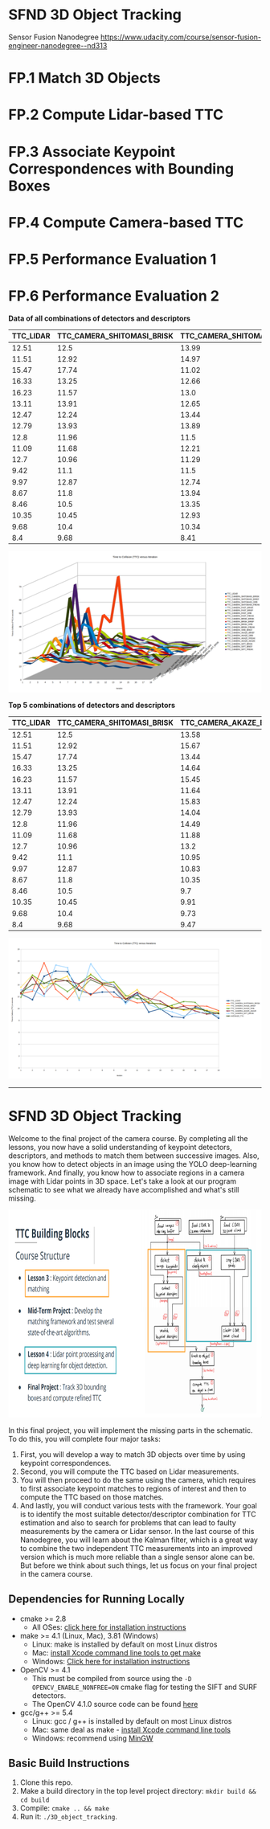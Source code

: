 # SFND 3D Object Tracking

Sensor Fusion Nanodegree
https://www.udacity.com/course/sensor-fusion-engineer-nanodegree--nd313

# FP.1 Match 3D Objects


# FP.2 Compute Lidar-based TTC


# FP.3 Associate Keypoint Correspondences with Bounding Boxes


# FP.4 Compute Camera-based TTC


# FP.5 Performance Evaluation 1


# FP.6 Performance Evaluation 2

**Data of all combinations of detectors and descriptors**

| TTC_LIDAR | TTC_CAMERA_SHITOMASI_BRISK | TTC_CAMERA_SHITOMASI_BRIEF | TTC_CAMERA_SHITOMASI_ORB | TTC_CAMERA_SHITOMASI_FREAK | TTC_CAMERA_FAST_BRISK | TTC_CAMERA_FAST_BRIEF | TTC_CAMERA_FAST_ORB | TTC_CAMERA_FAST_FREAK | TTC_CAMERA_BRISK_BRISK | TTC_CAMERA_BRISK_BRIEF | TTC_CAMERA_BRISK_ORB | TTC_CAMERA_BRISK_FREAK | TTC_CAMERA_ORB_BRIEF | TTC_CAMERA_AKAZE_BRIEF | TTC_CAMERA_AKAZE_ORB | TTC_CAMERA_AKAZE_FREAK | TTC_CAMERA_AKAZE_AKAZE | TTC_CAMERA_SIFT_BRISK | TTC_CAMERA_SIFT_BRIEF | TTC_CAMERA_SIFT_FREAK |
|-----------|----------------------------|----------------------------|--------------------------|----------------------------|-----------------------|-----------------------|---------------------|-----------------------|------------------------|------------------------|----------------------|------------------------|----------------------|------------------------|----------------------|------------------------|------------------------|-----------------------|-----------------------|-----------------------|
| 12.51     | 12.5                       | 13.99                      | 13.7                     | 12.52                      | 11.66                 | 12.18                 | 11.75               | 8.46                  | 11.06                  | 15.15                  | 18.45                | 14.41                  | 15.04                | 13.58                  | 11.92                | 11.8                   | 12.65                  | 13.15                 | 11.41                 | 16.92                 |
| 11.51     | 12.92                      | 14.97                      | 12.66                    | 14.34                      | 11.76                 | 12.65                 | 22.33               | 12.18                 | 23.51                  | 12.9                   | 20.28                | 16.33                  | 11.76                | 15.67                  | 15.66                | 16.14                  | 15.29                  | 13.18                 | 15.46                 | 13.95                 |
| 15.47     | 17.74                      | 11.02                      | 11.79                    | 15.35                      | 15.07                 | 16.26                 | 13.76               | 13.02                 | 15.67                  | 13.11                  | 13.25                | 14.39                  | 35.37                | 13.44                  | 14.33                | 14.35                  | 12.45                  | 12.06                 | 15.62                 | 15.26                 |
| 16.33     | 13.25                      | 12.66                      | 12.43                    | 11.99                      | 11.47                 | 11.26                 | 12.37               | 12.45                 | 15.14                  | 14.58                  | 19.27                | 15.25                  | 26.26                | 14.64                  | 14.17                | 14.78                  | 14.56                  | 17.33                 | 21.91                 | 18.13                 |
| 16.23     | 11.57                      | 13.0                       | 14.06                    | 12.37                      | 35.1                  | 56.34                 | 22.2                | 64.54                 | 36.81                  | 13.11                  | 32.17                | 39.43                  | 42.56                | 15.45                  | 12.88                | 14.84                  | 14.73                  | 16.9                  | 17.84                 | 14.16                 |
| 13.11     | 13.91                      | 12.65                      | 15.18                    | 13.4                       | 15.48                 | 15.49                 | 13.58               | 12.04                 | 12.78                  | 15.67                  | 29.08                | 14.22                  | 9.63                 | 11.64                  | 14.2                 | 16.03                  | 14.17                  | 11.38                 | 12.35                 | 11.19                 |
| 12.47     | 12.24                      | 13.44                      | 11.88                    | 12.41                      | 13.43                 | 12.99                 | 15.34               | 12.82                 | 17.73                  | 17.51                  | 14.14                | 16.78                  | 37.27                | 15.83                  | 15.76                | 16.38                  | 15.24                  | 17.56                 | 18.34                 | 14.71                 |
| 12.79     | 13.93                      | 13.89                      | 12.95                    | 11.87                      | 11.91                 | 11.25                 | 11.4                | 11.76                 | 14.75                  | 18.98                  | 15.08                | 19.73                  | 31.15                | 14.04                  | 14.32                | 13.29                  | 14.32                  | 14.89                 | 15.61                 | 14.97                 |
| 12.8      | 11.96                      | 11.5                       | 10.72                    | 13.09                      | 13.02                 | 13.05                 | 15.51               | 13.72                 | 11.73                  | 14.56                  | 16.29                | 12.89                  | 66.24                | 14.49                  | 14.5                 | 14.11                  | 13.97                  | 13.92                 | 12.11                 | 12.83                 |
| 11.09     | 11.68                      | 12.21                      | 12.5                     | 12.56                      | 14.4                  | 11.99                 | 14.04               | 13.73                 | 11.94                  | 15.19                  | 14.6                 | 15.04                  | 9.65                 | 11.88                  | 12.26                | 11.15                  | 11.59                  | 10.82                 | 14.57                 | 11.52                 |
| 12.7      | 10.96                      | 11.29                      | 10.92                    | 11.04                      | 11.58                 | 12.14                 | 12.21               | 12.13                 | 12.72                  | 16.9                   | 13.01                | 11.47                  | 13.31                | 13.2                   | 11.67                | 12.09                  | 12.69                  | 12.47                 | 12.81                 | 15.14                 |
| 9.42      | 11.1                       | 11.5                       | 12.93                    | 12.59                      | 11.8                  | 9.55                  | 12.56               | 12.48                 | 10.49                  | 13.11                  | 12.29                | 12.59                  | 12.92                | 10.95                  | 11.56                | 13.46                  | 11.75                  | 10.69                 | 12.33                 | 11.54                 |
| 9.97      | 12.87                      | 12.74                      | 12.27                    | 11.73                      | 11.76                 | 12.78                 | 11.31               | 13.85                 | 13.23                  | 13.05                  | 10.11                | 12.62                  | 11.27                | 10.83                  | 9.88                 | 11.46                  | 11.28                  | 9.9                   | 9.29                  | 9.14                  |
| 8.67      | 11.8                       | 13.94                      | 12.06                    | 11.79                      | 11.04                 | 10.85                 | 11.7                | 10.65                 | 10.99                  | 9.55                   | 10.78                | 11.57                  | 9.56                 | 10.35                  | 10.57                | 9.42                   | 10.0                   | 9.47                  | 9.95                  | 10.25                 |
| 8.46      | 10.5                       | 13.35                      | 10.43                    | 9.42                       | 9.1                   | 11.91                 | 11.7                | 9.05                  | 16.63                  | 12.17                  | 14.29                | 14.25                  | 10.86                | 9.7                    | 11.2                 | 9.93                   | 10.4                   | 8.76                  | 9.82                  | 10.4                  |
| 10.35     | 10.45                      | 12.93                      | 13.81                    | 7.87                       | 11.99                 | 13.62                 | 12.73               | 11.39                 | 11.55                  | 11.77                  | 13.65                | 9.48                   | 12.49                | 9.91                   | 11.06                | 9.6                    | 9.61                   | 9.24                  | 8.83                  | 8.65                  |
| 9.68      | 10.4                       | 10.34                      | 9.21                     | 12.3                       | 9.81                  | 8.19                  | 10.42               | 11.4                  | 9.36                   | 8.95                   | 8.91                 | 10.77                  | 12.05                | 9.73                   | 9.18                 | 9.55                   | 9.06                   | 9.46                  | 9.19                  | 8.79                  |
| 8.4       | 9.68                       | 8.41                       | 7.89                     | 9.25                       | 12.06                 | 12.67                 | 10.74               | 11.81                 | 11.73                  | 11.29                  | 12.08                | 9.7                    | 9.49                 | 9.47                   | 9.32                 | 10.05                  | 9.21                   | 8.74                  | 9.05                  | 10.56                 |

![images/all_combinations.png](images/all_combinations.png)

**Top 5 combinations of detectors and descriptors**

| TTC_LIDAR | TTC_CAMERA_SHITOMASI_BRISK | TTC_CAMERA_AKAZE_BRIEF | TTC_CAMERA_AKAZE_ORB | TTC_CAMERA_AKAZE_AKAZE | TTC_CAMERA_SIFT_BRISK | AVERAGE_TTC |
|-----------|----------------------------|------------------------|----------------------|------------------------|-----------------------|-------------|
| 12.51     | 12.5                       | 13.58                  | 11.92                | 12.65                  | 13.15                 | 12.72       |
| 11.51     | 12.92                      | 15.67                  | 15.66                | 15.29                  | 13.18                 | 14.04       |
| 15.47     | 17.74                      | 13.44                  | 14.33                | 12.45                  | 12.06                 | 14.25       |
| 16.33     | 13.25                      | 14.64                  | 14.17                | 14.56                  | 17.33                 | 15.05       |
| 16.23     | 11.57                      | 15.45                  | 12.88                | 14.73                  | 16.9                  | 14.63       |
| 13.11     | 13.91                      | 11.64                  | 14.2                 | 14.17                  | 11.38                 | 13.07       |
| 12.47     | 12.24                      | 15.83                  | 15.76                | 15.24                  | 17.56                 | 14.85       |
| 12.79     | 13.93                      | 14.04                  | 14.32                | 14.32                  | 14.89                 | 14.05       |
| 12.8      | 11.96                      | 14.49                  | 14.5                 | 13.97                  | 13.92                 | 13.61       |
| 11.09     | 11.68                      | 11.88                  | 12.26                | 11.59                  | 10.82                 | 11.55       |
| 12.7      | 10.96                      | 13.2                   | 11.67                | 12.69                  | 12.47                 | 12.28       |
| 9.42      | 11.1                       | 10.95                  | 11.56                | 11.75                  | 10.69                 | 10.91       |
| 9.97      | 12.87                      | 10.83                  | 9.88                 | 11.28                  | 9.9                   | 10.79       |
| 8.67      | 11.8                       | 10.35                  | 10.57                | 10                     | 9.47                  | 10.14       |
| 8.46      | 10.5                       | 9.7                    | 11.2                 | 10.4                   | 8.76                  | 9.84        |
| 10.35     | 10.45                      | 9.91                   | 11.06                | 9.61                   | 9.24                  | 10.10       |
| 9.68      | 10.4                       | 9.73                   | 9.18                 | 9.06                   | 9.46                  | 9.59        |
| 8.4       | 9.68                       | 9.47                   | 9.32                 | 9.21                   | 8.74                  | 9.14        |

![images/top_5_combinations.png](images/top_5_combinations.png)

-----------------------------------------------------------------------------------

# SFND 3D Object Tracking

Welcome to the final project of the camera course. By completing all the lessons, you now have a solid understanding of keypoint detectors, descriptors, and methods to match them between successive images. Also, you know how to detect objects in an image using the YOLO deep-learning framework. And finally, you know how to associate regions in a camera image with Lidar points in 3D space. Let's take a look at our program schematic to see what we already have accomplished and what's still missing.

<img src="images/course_code_structure.png" width="779" height="414" />

In this final project, you will implement the missing parts in the schematic. To do this, you will complete four major tasks: 
1. First, you will develop a way to match 3D objects over time by using keypoint correspondences. 
2. Second, you will compute the TTC based on Lidar measurements. 
3. You will then proceed to do the same using the camera, which requires to first associate keypoint matches to regions of interest and then to compute the TTC based on those matches. 
4. And lastly, you will conduct various tests with the framework. Your goal is to identify the most suitable detector/descriptor combination for TTC estimation and also to search for problems that can lead to faulty measurements by the camera or Lidar sensor. In the last course of this Nanodegree, you will learn about the Kalman filter, which is a great way to combine the two independent TTC measurements into an improved version which is much more reliable than a single sensor alone can be. But before we think about such things, let us focus on your final project in the camera course. 

## Dependencies for Running Locally
* cmake >= 2.8
  * All OSes: [click here for installation instructions](https://cmake.org/install/)
* make >= 4.1 (Linux, Mac), 3.81 (Windows)
  * Linux: make is installed by default on most Linux distros
  * Mac: [install Xcode command line tools to get make](https://developer.apple.com/xcode/features/)
  * Windows: [Click here for installation instructions](http://gnuwin32.sourceforge.net/packages/make.htm)
* OpenCV >= 4.1
  * This must be compiled from source using the `-D OPENCV_ENABLE_NONFREE=ON` cmake flag for testing the SIFT and SURF detectors.
  * The OpenCV 4.1.0 source code can be found [here](https://github.com/opencv/opencv/tree/4.1.0)
* gcc/g++ >= 5.4
  * Linux: gcc / g++ is installed by default on most Linux distros
  * Mac: same deal as make - [install Xcode command line tools](https://developer.apple.com/xcode/features/)
  * Windows: recommend using [MinGW](http://www.mingw.org/)

## Basic Build Instructions

1. Clone this repo.
2. Make a build directory in the top level project directory: `mkdir build && cd build`
3. Compile: `cmake .. && make`
4. Run it: `./3D_object_tracking`.
